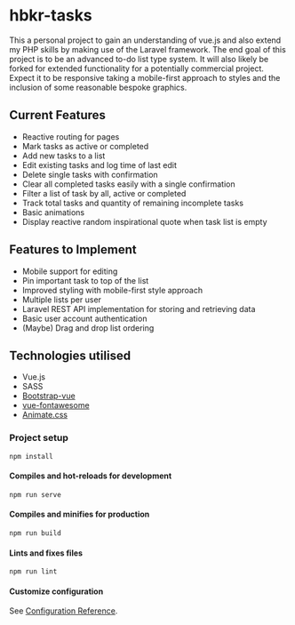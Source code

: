 # hbkr-tasks

This a personal project to gain an understanding of vue.js and also extend my PHP skills by making use of the Laravel framework. The end goal of this project is to be an advanced to-do list type system. It will also likely be forked for extended functionality for a potentially commercial project. Expect it to be responsive taking a mobile-first approach to styles and the inclusion of some reasonable bespoke graphics.

## Current Features
* Reactive routing for pages
* Mark tasks as active or completed
* Add new tasks to a list
* Edit existing tasks and log time of last edit
* Delete single tasks with confirmation
* Clear all completed tasks easily with a single confirmation
* Filter a list of task by all, active or completed
* Track total tasks and quantity of remaining incomplete tasks
* Basic animations
* Display reactive random inspirational quote when task list is empty

## Features to Implement
* Mobile support for editing
* Pin important task to top of the list
* Improved styling with mobile-first style approach
* Multiple lists per user
* Laravel REST API implementation for storing and retrieving data
* Basic user account authentication
* (Maybe) Drag and drop list ordering


## Technologies utilised
* Vue.js
* SASS
* [Bootstrap-vue](https://bootstrap-vue.js.org/)
* [vue-fontawesome](https://github.com/FortAwesome/vue-fontawesome)
* [Animate.css](https://daneden.github.io/animate.css/)


### Project setup
```
npm install
```

#### Compiles and hot-reloads for development
```
npm run serve
```

#### Compiles and minifies for production
```
npm run build
```

#### Lints and fixes files
```
npm run lint
```

#### Customize configuration
See [Configuration Reference](https://cli.vuejs.org/config/).